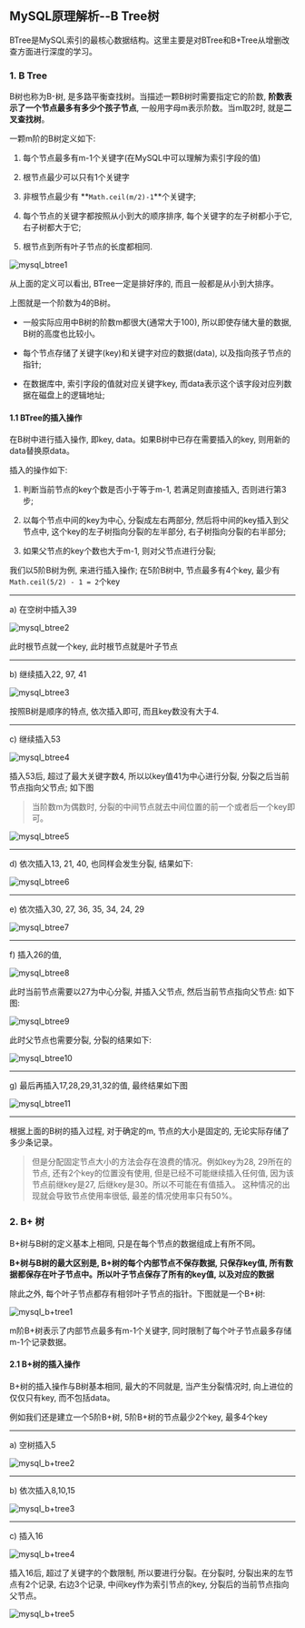 ## MySQL原理解析--B Tree树

BTree是MySQL索引的最核心数据结构。这里主要是对BTree和B+Tree从增删改查方面进行深度的学习。

### 1. B Tree

B树也称为B-树, 是多路平衡查找树。当描述一颗B树时需要指定它的阶数, **阶数表示了一个节点最多有多少个孩子节点**, 一般用字母m表示阶数。当m取2时, 就是**二叉查找树**。

一颗m阶的B树定义如下:

1. 每个节点最多有m-1个关键字(在MySQL中可以理解为索引字段的值)

2. 根节点最少可以只有1个关键字

3. 非根节点最少有 **`Math.ceil(m/2)-1`**个关键字;

4. 每个节点的关键字都按照从小到大的顺序排序, 每个关键字的左子树都小于它, 右子树都大于它;

5. 根节点到所有叶子节点的长度都相同.

![mysql_btree1](/image/mysql_btree1.png)

从上面的定义可以看出, BTree一定是排好序的, 而且一般都是从小到大排序。

上图就是一个阶数为4的B树。

- 一般实际应用中B树的阶数m都很大(通常大于100), 所以即使存储大量的数据, B树的高度也比较小。

- 每个节点存储了关键字(key)和关键字对应的数据(data), 以及指向孩子节点的指针;

- 在数据库中, 索引字段的值就对应关键字key, 而data表示这个该字段对应列数据在磁盘上的逻辑地址;

#### 1.1 BTree的插入操作

在B树中进行插入操作, 即key, data。如果B树中已存在需要插入的key, 则用新的data替换原data。

插入的操作如下:

1. 判断当前节点的key个数是否小于等于m-1, 若满足则直接插入, 否则进行第3步;

2. 以每个节点中间的key为中心, 分裂成左右两部分, 然后将中间的key插入到父节点中, 这个key的左子树指向分裂的左半部分, 右子树指向分裂的右半部分; 

3. 如果父节点的key个数也大于m-1, 则对父节点进行分裂;

我们以5阶B树为例, 来进行插入操作; 在5阶B树中, 节点最多有4个key, 最少有`Math.ceil(5/2) - 1 = 2`个key

***

a) 在空树中插入39

![mysql_btree2](/image/mysql_btree2.png)

此时根节点就一个key, 此时根节点就是叶子节点

***

b) 继续插入22, 97, 41

![mysql_btree3](/image/mysql_btree3.png)

按照B树是顺序的特点, 依次插入即可, 而且key数没有大于4.

***

c) 继续插入53

![mysql_btree4](/image/mysql_btree4.png)

插入53后, 超过了最大关键字数4, 所以以key值41为中心进行分裂, 分裂之后当前节点指向父节点; 如下图

> 当阶数m为偶数时, 分裂的中间节点就去中间位置的前一个或者后一个key即可。

![mysql_btree5](/image/mysql_btree5.png)

***

d) 依次插入13, 21, 40, 也同样会发生分裂, 结果如下:

![mysql_btree6](/image/mysql_btree6.png)

***

e) 依次插入30, 27, 36, 35, 34, 24, 29

![mysql_btree7](/image/mysql_btree7.png)

***

f) 插入26的值,

![mysql_btree8](/image/mysql_btree8.png)

此时当前节点需要以27为中心分裂, 并插入父节点, 然后当前节点指向父节点: 如下图:

![mysql_btree9](/image/mysql_btree9.png)

此时父节点也需要分裂, 分裂的结果如下:

![mysql_btree10](/image/mysql_btree10.png)

***

g) 最后再插入17,28,29,31,32的值, 最终结果如下图

![mysql_btree11](/image/mysql_btree11.png)

***

根据上面的B树的插入过程, 对于确定的m, 节点的大小是固定的, 无论实际存储了多少条记录。

> 但是分配固定节点大小的方法会存在浪费的情况。例如key为28, 29所在的节点, 还有2个key的位置没有使用, 但是已经不可能继续插入任何值, 因为该节点前继key是27, 后继key是30。所以不可能在有值插入。
这种情况的出现就会导致节点使用率很低, 最差的情况使用率只有50%。

### 2. B+ 树

B+树与B树的定义基本上相同, 只是在每个节点的数据组成上有所不同。

**B+树与B树的最大区别是, B+树的每个内部节点不保存数据, 只保存key值, 所有数据都保存在叶子节点中。所以叶子节点保存了所有的key值, 以及对应的数据**

除此之外, 每个叶子节点都存有相邻叶子节点的指针。下图就是一个B+树:

![mysql_b+tree1](/image/mysql_b+tree1.png)

m阶B+树表示了内部节点最多有m-1个关键字, 同时限制了每个叶子节点最多存储m-1个记录数据。

#### 2.1 B+树的插入操作

B+树的插入操作与B树基本相同, 最大的不同就是, 当产生分裂情况时, 向上进位的仅仅只有key, 而不包括data。

例如我们还是建立一个5阶B+树, 5阶B+树的节点最少2个key, 最多4个key

***

a) 空树插入5

![mysql_b+tree2](/image/mysql_b+tree2.png)

***

b) 依次插入8,10,15

![mysql_b+tree3](/image/mysql_b+tree3.png)

***

c) 插入16

![mysql_b+tree4](/image/mysql_b+tree4.png)

插入16后, 超过了关键字的个数限制, 所以要进行分裂。在分裂时, 分裂出来的左节点有2个记录, 右边3个记录, 中间key作为索引节点的key, 分裂后的当前节点指向父节点。

![mysql_b+tree5](/image/mysql_b+tree5.png)